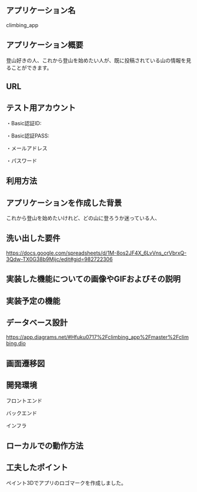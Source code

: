 ## アプリケーション名
climbing_app


## アプリケーション概要
登山好きの人、これから登山を始めたい人が、既に投稿されている山の情報を見ることができます。


## URL




## テスト用アカウント
・Basic認証ID:

・Basic認証PASS:

・メールアドレス

・パスワード



## 利用方法





## アプリケーションを作成した背景
これから登山を始めたいけれど、どの山に登ろうか迷っている人、


## 洗い出した要件
https://docs.google.com/spreadsheets/d/1M-8os2JF4X_6LvVns_crVbrxQ-3Qdw-TX0G38b9Mijc/edit#gid=982722306


## 実装した機能についての画像やGIFおよびその説明



## 実装予定の機能



## データベース設計
https://app.diagrams.net/#Hfuku0717%2Fclimbing_app%2Fmaster%2Fclimbing.dio


## 画面遷移図



## 開発環境
フロントエンド

バックエンド

インフラ


## ローカルでの動作方法



## 工夫したポイント
ペイント3Dでアプリのロゴマークを作成しました。
